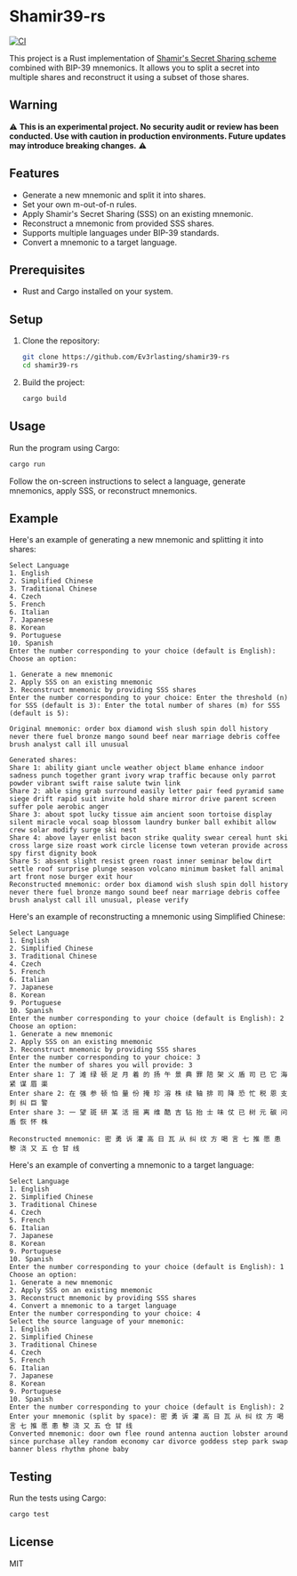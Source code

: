 # Shamir39-rs

[![CI](https://github.com/Ev3rlasting/shamir39-rs/actions/workflows/rust.yml/badge.svg)](https://github.com/Ev3rlasting/shamir39-rs/actions/workflows/ci.yml)

This project is a Rust implementation of [Shamir's Secret Sharing scheme](https://en.wikipedia.org/wiki/Shamir%27s_secret_sharing) combined with BIP-39 mnemonics. It allows you to split a secret into multiple shares and reconstruct it using a subset of those shares.

## Warning

⚠️ **This is an experimental project. No security audit or review has been conducted. Use with caution in production environments. Future updates may introduce breaking changes.** ⚠️ 

## Features
- Generate a new mnemonic and split it into shares.
- Set your own m-out-of-n rules.
- Apply Shamir's Secret Sharing (SSS) on an existing mnemonic.
- Reconstruct a mnemonic from provided SSS shares.
- Supports multiple languages under BIP-39 standards.
- Convert a mnemonic to a target language.

## Prerequisites
- Rust and Cargo installed on your system.

## Setup
1. Clone the repository:
   ```bash
   git clone https://github.com/Ev3rlasting/shamir39-rs
   cd shamir39-rs
   ```
2. Build the project:
   ```bash
   cargo build
   ```

## Usage
Run the program using Cargo:
```bash
cargo run
```

Follow the on-screen instructions to select a language, generate mnemonics, apply SSS, or reconstruct mnemonics.

## Example

Here's an example of generating a new mnemonic and splitting it into shares:

```
Select Language
1. English
2. Simplified Chinese
3. Traditional Chinese
4. Czech
5. French
6. Italian
7. Japanese
8. Korean
9. Portuguese
10. Spanish
Enter the number corresponding to your choice (default is English): Choose an option:

1. Generate a new mnemonic
2. Apply SSS on an existing mnemonic
3. Reconstruct mnemonic by providing SSS shares
Enter the number corresponding to your choice: Enter the threshold (n) for SSS (default is 3): Enter the total number of shares (m) for SSS (default is 5):
 
Original mnemonic: order box diamond wish slush spin doll history never there fuel bronze mango sound beef near marriage debris coffee brush analyst call ill unusual

Generated shares:
Share 1: ability giant uncle weather object blame enhance indoor sadness punch together grant ivory wrap traffic because only parrot powder vibrant swift raise salute twin link
Share 2: able sing grab surround easily letter pair feed pyramid same siege drift rapid suit invite hold share mirror drive parent screen suffer pole aerobic anger
Share 3: about spot lucky tissue aim ancient soon tortoise display silent miracle vocal soap blossom laundry bunker ball exhibit allow crew solar modify surge ski nest
Share 4: above layer enlist bacon strike quality swear cereal hunt ski cross large size roast work circle license town veteran provide across spy first dignity book
Share 5: absent slight resist green roast inner seminar below dirt settle roof surprise plunge season volcano minimum basket fall animal art front nose burger exit hour
Reconstructed mnemonic: order box diamond wish slush spin doll history never there fuel bronze mango sound beef near marriage debris coffee brush analyst call ill unusual, please verify
```

Here's an example of reconstructing a mnemonic using Simplified Chinese:

```
Select Language
1. English
2. Simplified Chinese
3. Traditional Chinese
4. Czech
5. French
6. Italian
7. Japanese
8. Korean
9. Portuguese
10. Spanish
Enter the number corresponding to your choice (default is English): 2
Choose an option:
1. Generate a new mnemonic
2. Apply SSS on an existing mnemonic
3. Reconstruct mnemonic by providing SSS shares
Enter the number corresponding to your choice: 3
Enter the number of shares you will provide: 3
Enter share 1: 了 滩 绿 顿 足 月 着 的 扬 午 景 典 罪 陪 架 义 盾 司 已 它 海 紧 谋 眉 渠
Enter share 2: 在 强 参 顿 怕 量 份 掩 珍 溶 株 续 轴 排 司 降 恐 忙 税 恩 支 刺 纠 巨 警
Enter share 3: 一 望 斑 研 某 活 摇 离 维 酷 吉 钻 抬 士 味 仗 已 树 元 碳 问 盾 恢 怀 株

Reconstructed mnemonic: 密 勇 诉 灌 高 日 瓦 从 纠 纹 方 喝 言 七 推 愿 患 黎 浇 又 五 仓 甘 线
```

Here's an example of converting a mnemonic to a target language:

```
Select Language
1. English
2. Simplified Chinese
3. Traditional Chinese
4. Czech
5. French
6. Italian
7. Japanese
8. Korean
9. Portuguese
10. Spanish
Enter the number corresponding to your choice (default is English): 1
Choose an option:
1. Generate a new mnemonic
2. Apply SSS on an existing mnemonic
3. Reconstruct mnemonic by providing SSS shares
4. Convert a mnemonic to a target language
Enter the number corresponding to your choice: 4
Select the source language of your mnemonic:
1. English
2. Simplified Chinese
3. Traditional Chinese
4. Czech
5. French
6. Italian
7. Japanese
8. Korean
9. Portuguese
10. Spanish
Enter the number corresponding to your choice (default is English): 2
Enter your mnemonic (split by space): 密 勇 诉 灌 高 日 瓦 从 纠 纹 方 喝 言 七 推 愿 患 黎 浇 又 五 仓 甘 线
Converted mnemonic: door own flee round antenna auction lobster around since purchase alley random economy car divorce goddess step park swap banner bless rhythm phone baby
```

## Testing
Run the tests using Cargo:
```bash
cargo test
```

## License
MIT

